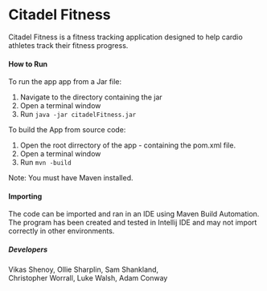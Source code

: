 # Citadel Fitness

Citadel Fitness is a fitness tracking application designed to help cardio athletes track their fitness progress. 

#### How to Run


To run the app app from a Jar file:
1. Navigate to the directory containing the jar
2. Open a terminal window
3. Run `java -jar citadelFitness.jar`

To build the App from source code:
1. Open the root dirrectory of the app - containing the pom.xml file.
2. Open a terminal window
3. Run `mvn -build`

Note: You must have Maven installed.

#### Importing

The code can be imported and ran in an IDE using Maven Build Automation. The program has been created and tested in Intellij IDE and may not import correctly in other environments.  

##### Developers

Vikas Shenoy, Ollie Sharplin, Sam Shankland,  
Christopher Worrall, Luke Walsh, Adam Conway

